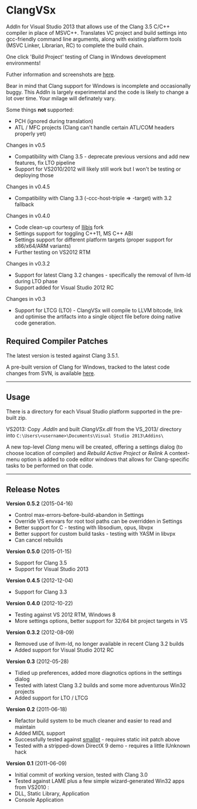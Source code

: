 ClangVSx
========

AddIn for Visual Studio 2013 that allows use of the Clang 3.5 C/C++ compiler in place of MSVC++. Translates VC project and build settings into gcc-friendly command line arguments, along with existing platform tools (MSVC Linker, Librarian, RC) to complete the build chain. 

One click 'Build Project' testing of Clang in Windows development environments!

Futher information and screenshots are [here](http://www.ishani.org/web/articles/code/clangvsx/).

Bear in mind that Clang support for Windows is incomplete and occasionally buggy. This AddIn is largely experimental and the code is likely to change a lot over time. Your milage will definately vary.

Some things **not** supported:

* PCH (ignored during translation)
* ATL / MFC projects (Clang can't handle certain ATL/COM headers properly yet)

Changes in v0.5

* Compatibility with Clang 3.5 - deprecate previous versions and add new features, fix LTO pipeline
* Support for VS2010/2012 will likely still work but I won't be testing or deploying those

Changes in v0.4.5

* Compatibility with Clang 3.3 (-ccc-host-triple => -target) with 3.2 fallback

Changes in v0.4.0

* Code clean-up courtesy of [Ilibis](https://github.com/ilibis) fork
* Settings support for toggling C++11, MS C++ ABI
* Settings support for different platform targets (proper support for x86/x64/ARM variants)
* Further testing on VS2012 RTM

Changes in v0.3.2

* Support for latest Clang 3.2 changes - specifically the removal of llvm-ld during LTO phase
* Support added for Visual Studio 2012 RC

Changes in v0.3

* Support for LTCG (LTO) - ClangVSx will compile to LLVM bitcode, link and optimise the artifacts into a single object file before doing native code generation. 


Required Compiler Patches
-------------------------

The latest version is tested against Clang 3.5.1. 

A pre-built version of Clang for Windows, tracked to the latest code changes from SVN, is available [here](http://www.ishani.org/projects/ClangVSX/).
  
  
- - -
  

Usage 
------------
There is a directory for each Visual Studio platform supported in the pre-built zip. 

VS2013:
Copy *.AddIn* and built *ClangVSx.dll* from the VS_2013/ directory into ``C:\Users\<username>\Documents\Visual Studio 2013\Addins\``  

A new top-level *Clang* menu will be created, offering a settings dialog (to choose location of compiler) and *Rebuild Active Project* or *Relink*
A context-menu option is added to code editor windows that allows for Clang-specific tasks to be performed on that code.
  
- - -
  

Release Notes
-------------

**Version 0.5.2** (2015-04-16)

* Control max-errors-before-build-abandon in Settings
* Override VS envvars for root tool paths can be overridden in Settings
* Better support for C - testing with libsodium, opus, libvpx
* Better support for custom build tasks - testing with YASM in libvpx
* Can cancel rebuilds

**Version 0.5.0** (2015-01-15)

* Support for Clang 3.5
* Support for Visual Studio 2013

**Version 0.4.5** (2012-12-04)

* Support for Clang 3.3

**Version 0.4.0** (2012-10-22)

* Testing against VS 2012 RTM, Windows 8
* More settings options, better support for 32/64 bit project targets in VS

**Version 0.3.2** (2012-08-09)

* Removed use of llvm-ld, no longer available in recent Clang 3.2 builds
* Added support for Visual Studio 2012 RC

**Version 0.3** (2012-05-28)

* Tidied up preferences, added more diagnotics options in the settings dialog
* Tested with latest Clang 3.2 builds and some more adventurous Win32 projects
* Added support for LTO / LTCG

**Version 0.2** (2011-06-18)

* Refactor build system to be much cleaner and easier to read and maintain
* Added MIDL support
* Successfully tested against [smallpt](http://www.kevinbeason.com/smallpt/) - requires static init patch above
* Tested with a stripped-down DirectX 9 demo - requires a little IUnknown hack

**Version 0.1** (2011-06-09)

* Initial commit of working version, tested with Clang 3.0
* Tested against LAME plus a few simple wizard-generated Win32 apps from VS2010 :
 * DLL, Static Library, Application
 * Console Application
 
 